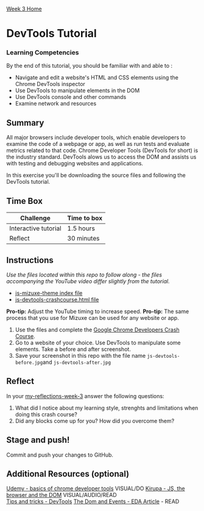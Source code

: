 [Week 3 Home](README.md)

# DevTools Tutorial

### Learning Competencies 
By the end of this tutorial, you should be familiar with and able to :

- Navigate and edit a website's HTML and CSS elements using the Chrome DevTools inspector  
- Use DevTools to manipulate elements in the DOM 
- Use DevTools console and other commands 
- Examine network and resources 


## Summary
All major browsers include developer tools, which enable developers to examine the code of a webpage or app, as well as run tests and evaluate metrics related to that code. Chrome Developer Tools (DevTools for short) is the industry standard. 
DevTools alows us to access the DOM and assists us with testing and debugging websites and applications. 

In this exercise you'll be downloading the source files and following the DevTools tutorial. 

## Time Box 

Challenge | Time to box |
------------|----------|
Interactive tutorial | 1.5 hours
Reflect | 30 minutes


## Instructions 
_Use the files located within this repo to follow along - the files accompanying the YouTube video differ slightly from the tutorial._ 

- [js-mizuxe-theme index file](js-devtools-crashcours-mizuxe-theme/index.html)  
- [js-devtools-crashcourse.html file](js-devtools-crashcourse.html) 

__Pro-tip:__ Adjust the YouTube timing to increase speed. 
__Pro-tip:__ The same process that you use for Mizuxe can be used for any website or app. 

1. Use the files and complete the [Google Chrome Developers Crash Course](https://www.youtube.com/watch?v=x4q86IjJFag).   
2. Go to a website of your choice. Use DevTools to manipulate some elements. Take a before and after screenshot.  
3. Save your screenshot in this repo with the file name `js-devtools-before.jpg`and `js-devtools-after.jpg`  

## Reflect 
In your [my-reflections-week-3](my-reflections-week-3.md) answer the following questions: 

1. What did I notice about my learning style, strenghts and limitations when doing this crash course?  
2. Did any blocks come up for you? How did you overcome them?  

## Stage and push! 
Commit and push your changes to GitHub. 

## Additional Resources (optional)
[Udemy - basics of chrome developer tools](https://www.udemy.com/devtools-2017-the-basics-of-chrome-developer-tools/) VISUAL/DO 
[Kirupa - JS, the browser and the DOM](https://www.kirupa.com/html5/javascript_the_browser_and_the_dom.htm) VISUAL/AUDIO/READ  
[Tips and tricks - DevTools](https://medium.freecodecamp.org/mastering-chrome-developer-tools-next-level-front-end-development-techniques-3ac0b6fe8a3)  [The Dom and Events - EDA Article](js-dom-and-dev-tools-article.md) - READ  